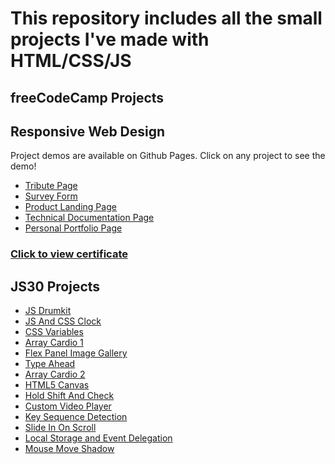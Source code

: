 # This repository includes all the small projects I've made with HTML/CSS/JS

## freeCodeCamp Projects

## Responsive Web Design

Project demos are available on Github Pages.
Click on any project to see the demo!

- [Tribute Page](https://m2tdev.github.io/tribute-page)
- [Survey Form](https://m2tdev.github.io/survey-form)
- [Product Landing Page](https://m2tdev.github.io/product-landing-page)
- [Technical Documentation Page](https://m2tdev.github.io/technical-documentation-page)
- [Personal Portfolio Page](https://m2tdev.github.io/personal-portfolio-page)

### [Click to view certificate](https://www.freecodecamp.org/certification/m2tdev/responsive-web-design)

## JS30 Projects

- [JS Drumkit](https://m2tdev.github.io/js-drumkit)
- [JS And CSS Clock](https://m2tdev.github.io/js-and-css-clock)
- [CSS Variables](https://m2tdev.github.io/css-variables)
- [Array Cardio 1](https://m2tdev.github.io/array-cardio-1)
- [Flex Panel Image Gallery](https://m2tdev.github.io/flex-panel-gallery)
- [Type Ahead](https://m2tdev.github.io/type-ahead)
- [Array Cardio 2](https://m2tdev.github.io/array-cardio-2)
- [HTML5 Canvas](https://m2tdev.github.io/html5-canvas)
- [Hold Shift And Check](https://m2tdev.github.io/hold-shift-and-check)
- [Custom Video Player](https://m2tdev.github.io/custom-video-player)
- [Key Sequence Detection](https://m2tdev.github.io/key-sequence-detection)
- [Slide In On Scroll](https://m2tdev.github.io/slide-in-on-scroll)
- [Local Storage and Event Delegation](https://m2tdev.github.io/local-storage-and-event-delegation)
- [Mouse Move Shadow](https://m2tdev.github.io/mouse-move-shadow)
